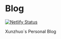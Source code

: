 # Blog
[![Netlify Status](https://api.netlify.com/api/v1/badges/d4e865e9-185e-4c24-a038-ddcd1eae357e/deploy-status)](https://app.netlify.com/sites/xunzhuotalk/deploys)

Xunzhuo`s Personal Blog
